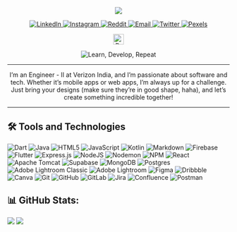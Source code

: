 <!-- 
Centered heading with a typing animation for name and title 
-->
<p align="center">
    <img src="https://readme-typing-svg.demolab.com?font=Roboto+Mono&weight=600&size=40&duration=3000&pause=1000000&color=97b9f0&center=true&vCenter=true&random=false&width=1000&height=48&lines=Jeel+Patel+%7C+Software+Developer">
</p>

<!-- 
Social media links with badges for easy navigation 
-->
<p align="center">
    <a href="https://www.linkedin.com/in/itsjeel01">
        <img src="https://img.shields.io/badge/linkedin-%232D60BA.svg?&style=for-the-badge&logo=linkedin&logoColor=white" alt="LinkedIn">
    </a>
    <a href="https://www.instagram.com/itsjeel01">
        <img src="https://img.shields.io/badge/instagram-%23D1496A.svg?&style=for-the-badge&logo=instagram&logoColor=white" alt="Instagram">
    </a>
    <a href="https://www.reddit.com/user/ALPH_A07">
        <img src="https://img.shields.io/badge/reddit-%23EB4825.svg?&style=for-the-badge&logo=reddit&logoColor=white" alt="Reddit">
    </a>
    <a href="mailto:alph.a07dev@gmail.com">
        <img src="https://img.shields.io/badge/mail-%2357A85A.svg?&style=for-the-badge&logo=gmail&logoColor=white" alt="Email">
    </a>
    <a href="https://twitter.com/alph_a07">
        <img src="https://img.shields.io/badge/twitter-%234E9BEB.svg?&style=for-the-badge&logo=twitter&logoColor=white" alt="Twitter">
    </a>
    <a href="https://www.pexels.com/@jeel-patel-97163349/">
        <img src="https://img.shields.io/badge/pexels-%2348A082.svg?&style=for-the-badge&logo=pexels&logoColor=white" alt="Pexels">
    </a>
</p>

<!-- 
Profile visit counter 
-->
<p align="center">
    <img src="https://profile-counter.glitch.me/alph-a07/count.svg" height=24 alt="Profile Visit Counter">
</p>

<!-- 
Catchy tagline with typing animation 
-->
<p align="center">
    <img src="https://readme-typing-svg.demolab.com?font=Roboto+Mono&weight=400&size=28&duration=10&pause=1000&color=ffffff&center=true&vCenter=true&random=false&width=1000&height=28&lines=Learn%2C;Develop%2C;Repeat." alt="Learn, Develop, Repeat">
</p>

<hr>

<!-- 
Brief about me section with a fun and inviting tone 
-->
<p align="center">
 I’m an Engineer - II at Verizon India, and I’m passionate about software and tech. Whether it’s mobile apps or web apps, I’m always up for a challenge. Just bring your designs (make sure they’re in good shape, haha), and let’s create something incredible together!
</p>

<hr>

<!-- 
Tools and technologies section with badges 
-->
## 🛠️ Tools and Technologies

   ![Dart](https://img.shields.io/badge/dart-%230175C2.svg?style=for-the-badge&logo=dart&logoColor=white) ![Java](https://img.shields.io/badge/java-%23ED8B00.svg?style=for-the-badge&logo=openjdk&logoColor=white) ![HTML5](https://img.shields.io/badge/html5-%23E34F26.svg?style=for-the-badge&logo=html5&logoColor=white) ![JavaScript](https://img.shields.io/badge/javascript-%23323330.svg?style=for-the-badge&logo=javascript&logoColor=%23F7DF1E) ![Kotlin](https://img.shields.io/badge/kotlin-%237F52FF.svg?style=for-the-badge&logo=kotlin&logoColor=white) ![Markdown](https://img.shields.io/badge/markdown-%23000000.svg?style=for-the-badge&logo=markdown&logoColor=white) ![Firebase](https://img.shields.io/badge/firebase-%23039BE5.svg?style=for-the-badge&logo=firebase) ![Flutter](https://img.shields.io/badge/Flutter-%2302569B.svg?style=for-the-badge&logo=Flutter&logoColor=white) ![Express.js](https://img.shields.io/badge/express.js-%23404d59.svg?style=for-the-badge&logo=express&logoColor=%2361DAFB) ![NodeJS](https://img.shields.io/badge/node.js-6DA55F?style=for-the-badge&logo=node.js&logoColor=white) ![Nodemon](https://img.shields.io/badge/NODEMON-%23323330.svg?style=for-the-badge&logo=nodemon&logoColor=%BBDEAD) ![NPM](https://img.shields.io/badge/NPM-%23CB3837.svg?style=for-the-badge&logo=npm&logoColor=white) ![React](https://img.shields.io/badge/react-%2320232a.svg?style=for-the-badge&logo=react&logoColor=%2361DAFB) ![Apache Tomcat](https://img.shields.io/badge/apache%20tomcat-%23F8DC75.svg?style=for-the-badge&logo=apache-tomcat&logoColor=black) ![Supabase](https://img.shields.io/badge/Supabase-3ECF8E?style=for-the-badge&logo=supabase&logoColor=white) ![MongoDB](https://img.shields.io/badge/MongoDB-%234ea94b.svg?style=for-the-badge&logo=mongodb&logoColor=white) ![Postgres](https://img.shields.io/badge/postgres-%23316192.svg?style=for-the-badge&logo=postgresql&logoColor=white) ![Adobe Lightroom Classic](https://img.shields.io/badge/Adobe%20Lightroom%20Classic-31A8FF.svg?style=for-the-badge&logo=Adobe%20Lightroom%20Classic&logoColor=white) ![Adobe Lightroom](https://img.shields.io/badge/Adobe%20Lightroom-31A8FF.svg?style=for-the-badge&logo=Adobe%20Lightroom&logoColor=white) ![Figma](https://img.shields.io/badge/figma-%23F24E1E.svg?style=for-the-badge&logo=figma&logoColor=white) ![Dribbble](https://img.shields.io/badge/Dribbble-EA4C89?style=for-the-badge&logo=dribbble&logoColor=white) ![Canva](https://img.shields.io/badge/Canva-%2300C4CC.svg?style=for-the-badge&logo=Canva&logoColor=white) ![Git](https://img.shields.io/badge/git-%23F05033.svg?style=for-the-badge&logo=git&logoColor=white) ![GitHub](https://img.shields.io/badge/github-%23121011.svg?style=for-the-badge&logo=github&logoColor=white) ![GitLab](https://img.shields.io/badge/gitlab-%23181717.svg?style=for-the-badge&logo=gitlab&logoColor=white) ![Jira](https://img.shields.io/badge/jira-%230A0FFF.svg?style=for-the-badge&logo=jira&logoColor=white) ![Confluence](https://img.shields.io/badge/confluence-%23172BF4.svg?style=for-the-badge&logo=confluence&logoColor=white) ![Postman](https://img.shields.io/badge/Postman-FF6C37?style=for-the-badge&logo=postman&logoColor=white)

## 📊 GitHub Stats:

![](https://github-readme-stats.vercel.app/api?username=alph-a07&theme=dark&hide_border=false&count_private=false) 
![](https://github-readme-stats.vercel.app/api/top-langs/?username=alph-a07&theme=dark&hide_border=false&include_all_commits=true&count_private=false&layout=compact)





